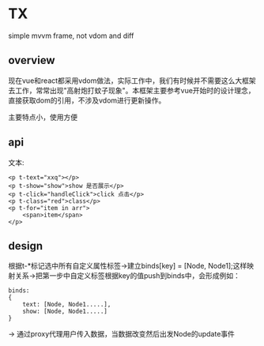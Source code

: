 <!--
 * @Author: xiuquanxu
 * @Company: kaochong
 * @Date: 2020-11-23 11:26:06
 * @LastEditors: xiuquanxu
 * @LastEditTime: 2020-11-23 16:29:48
-->
# TX
simple mvvm frame, not vdom and diff

## overview  

现在vue和react都采用vdom做法，实际工作中，我们有时候并不需要这么大框架去工作，常常出现"高射炮打蚊子现象"。本框架主要参考vue开始时的设计理念，直接获取dom的引用，不涉及vdom进行更新操作。  

主要特点小，使用方便  

## api  

文本:  

```
<p t-text="xxq"></p>
<p t-show="show">show 是否展示</p>
<p t-click="handleClick">click 点击</p>
<p t-class="red">class</p>
<p t-for="item in arr">
    <span>item</span>
</p>
```

## design  

根据t-*标记选中所有自定义属性标签->建立binds[key] = [Node, Node1];这样映射关系->把第一步中自定义标签根据key的值push到binds中，会形成例如：  

```
binds:
{
    text: [Node, Node1.....],
    show: [Node, Node1.....]
}
```

-> 通过proxy代理用户传入数据，当数据改变然后出发Node的update事件